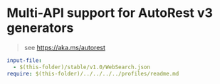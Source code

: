 # Multi-API support for AutoRest v3 generators

> see https://aka.ms/autorest

``` yaml
input-file:
  - $(this-folder)/stable/v1.0/WebSearch.json
require: $(this-folder)/../../../../profiles/readme.md
```
